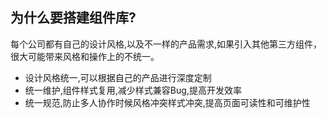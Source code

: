 ## 为什么要搭建组件库?
每个公司都有自己的设计风格,以及不一样的产品需求,如果引入其他第三方组件，很大可能带来风格和操作上的不统一。
* 设计风格统一,可以根据自己的产品进行深度定制
* 统一维护,组件样式复用,减少样式兼容Bug,提高开发效率
* 统一规范,防止多人协作时候风格冲突样式冲突,提高页面可读性和可维护性

